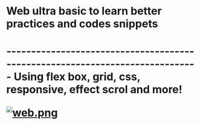 <h1> Web ultra basic to learn better practices and codes snippets <h1>
-----------------------------------------------------------------------------
Using flex box, grid, css, responsive, effect scrol and more!
<br> 
  
[![web.png](https://i.postimg.cc/9FWNH0dK/web.png)](https://postimg.cc/xq4PK0F3)
